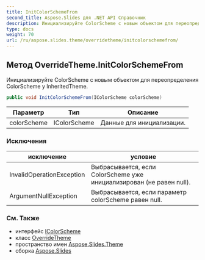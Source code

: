 ```yaml
---
title: InitColorSchemeFrom
second_title: Aspose.Slides для .NET API Справочник
description: Инициализируйте ColorScheme с новым объектом для переопределения ColorScheme у InheritedTheme.
type: docs
weight: 70
url: /ru/aspose.slides.theme/overridetheme/initcolorschemefrom/
---
```


## Метод OverrideTheme.InitColorSchemeFrom

Инициализируйте ColorScheme с новым объектом для переопределения ColorScheme у InheritedTheme.

```csharp
public void InitColorSchemeFrom(IColorScheme colorScheme)
```

| Параметр | Тип | Описание |
| --- | --- | --- |
| colorScheme | IColorScheme | Данные для инициализации. |

### Исключения

| исключение | условие |
| --- | --- |
| InvalidOperationException | Выбрасывается, если ColorScheme уже инициализирован (не равен null). |
| ArgumentNullException | Выбрасывается, если параметр colorScheme равен null. |

### См. Также

* интерфейс [IColorScheme](../../icolorscheme)
* класс [OverrideTheme](../../overridetheme)
* пространство имен [Aspose.Slides.Theme](../../overridetheme)
* сборка [Aspose.Slides](../../../)

<!-- DO NOT EDIT: сгенерировано xmldocmd для Aspose.Slides.dll -->
